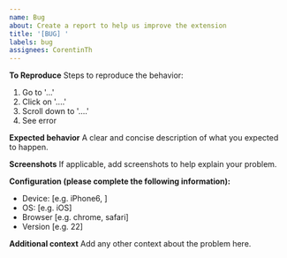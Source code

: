 ```yaml
---
name: Bug
about: Create a report to help us improve the extension
title: '[BUG] '
labels: bug
assignees: CorentinTh
---
```


**To Reproduce**
Steps to reproduce the behavior:

1. Go to '...'
2. Click on '....'
3. Scroll down to '....'
4. See error

**Expected behavior**
A clear and concise description of what you expected to happen.

**Screenshots**
If applicable, add screenshots to help explain your problem.

**Configuration (please complete the following information):**

- Device: [e.g. iPhone6, ]
- OS: [e.g. iOS]
- Browser [e.g. chrome, safari]
- Version [e.g. 22]

**Additional context**
Add any other context about the problem here.